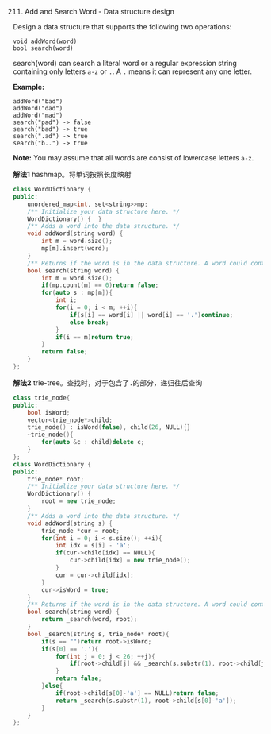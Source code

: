 211. Add and Search Word - Data structure design

Design a data structure that supports the following two operations:

```
void addWord(word)
bool search(word)
```

search(word) can search a literal word or a regular expression string containing only letters `a-z` or `.`. A `.` means it can represent any one letter.

**Example:**

```
addWord("bad")
addWord("dad")
addWord("mad")
search("pad") -> false
search("bad") -> true
search(".ad") -> true
search("b..") -> true
```

**Note:**
You may assume that all words are consist of lowercase letters `a-z`.

**解法1**	hashmap。将单词按照长度映射

```c++
class WordDictionary {
public:
    unordered_map<int, set<string>>mp;
    /** Initialize your data structure here. */
    WordDictionary() {  }
    /** Adds a word into the data structure. */
    void addWord(string word) {
        int m = word.size();
        mp[m].insert(word);
    }
    /** Returns if the word is in the data structure. A word could contain the dot character '.' to represent any one letter. */
    bool search(string word) {
        int m = word.size();
        if(mp.count(m) == 0)return false;
        for(auto s : mp[m]){
            int i;
            for(i = 0; i < m; ++i){
                if(s[i] == word[i] || word[i] == '.')continue;
                else break;
            }
            if(i == m)return true;
        }
        return false;
    }
};
```

**解法2**	trie-tree。查找时，对于包含了`.`的部分，递归往后查询

```c++
class trie_node{
public:
    bool isWord;
    vector<trie_node*>child;
    trie_node() : isWord(false), child(26, NULL){}
    ~trie_node(){
        for(auto &c : child)delete c;
    }
};
class WordDictionary {
public:
    trie_node* root;
    /** Initialize your data structure here. */
    WordDictionary() {
        root = new trie_node;
    }
    /** Adds a word into the data structure. */
    void addWord(string s) {
        trie_node *cur = root;
        for(int i = 0; i < s.size(); ++i){
            int idx = s[i] - 'a';
            if(cur->child[idx] == NULL){
                cur->child[idx] = new trie_node();
            }
            cur = cur->child[idx];
        }
        cur->isWord = true;
    }
    /** Returns if the word is in the data structure. A word could contain the dot character '.' to represent any one letter. */
    bool search(string word) {
        return _search(word, root);
    }
    bool _search(string s, trie_node* root){
        if(s == "")return root->isWord;
        if(s[0] == '.'){
            for(int j = 0; j < 26; ++j){
                if(root->child[j] && _search(s.substr(1), root->child[j]))return true;
            }
            return false;
        }else{
            if(root->child[s[0]-'a'] == NULL)return false;
            return _search(s.substr(1), root->child[s[0]-'a']);
        }
    }
};
```

